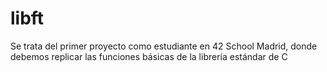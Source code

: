 # libft
Se trata del primer proyecto como estudiante en 42 School Madrid, donde debemos replicar las funciones básicas de la librería estándar de C
